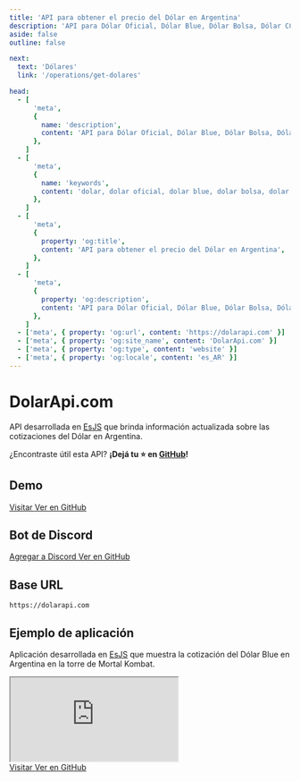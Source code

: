 ```yaml
---
title: 'API para obtener el precio del Dólar en Argentina'
description: 'API para Dólar Oficial, Dólar Blue, Dólar Bolsa, Dólar CCL, Dólar Mayorista'
aside: false
outline: false

next:
  text: 'Dólares'
  link: '/operations/get-dolares'

head:
  - [
      'meta',
      {
        name: 'description',
        content: 'API para Dólar Oficial, Dólar Blue, Dólar Bolsa, Dólar CCL, Dólar Mayorista',
      },
    ]
  - [
      'meta',
      {
        name: 'keywords',
        content: 'dolar, dolar oficial, dolar blue, dolar bolsa, dolar ccl, dolar mayorista, dolar api, dolar api argentina',
      },
    ]
  - [
      'meta',
      {
        property: 'og:title',
        content: 'API para obtener el precio del Dólar en Argentina',
      },
    ]
  - [
      'meta',
      {
        property: 'og:description',
        content: 'API para Dólar Oficial, Dólar Blue, Dólar Bolsa, Dólar CCL, Dólar Mayorista',
      },
    ]
  - ['meta', { property: 'og:url', content: 'https://dolarapi.com' }]
  - ['meta', { property: 'og:site_name', content: 'DolarApi.com' }]
  - ['meta', { property: 'og:type', content: 'website' }]
  - ['meta', { property: 'og:locale', content: 'es_AR' }]
---
```


# DolarApi.com

API desarrollada en [EsJS](https://es.js.org?ref=dolarapi.com) que brinda información actualizada sobre las cotizaciones del Dólar en Argentina.

¿Encontraste útil esta API? **¡Dejá tu ⭐ en [GitHub](https://github.com/enzonotario/esjs-dolar-api)!**


<div class="grid grid-cols-1 sm:grid-cols-2 gap-4">

<div>

## Demo

<div class="grid grid-cols-1 sm:grid-cols-2 gap-3">

<a href="https://app.dolarapi.com" target="_blank" class="button">
Visitar
</a>

<a href="https://github.com/enzonotario/esjs-dolar-app" target="_blank" class="button flex justify-center items-center gap-1">
<span class="i-mdi-github w-5 h-5" />
Ver en GitHub
</a>

</div>

</div>

<div>

## Bot de Discord

<div class="grid grid-cols-1 sm:grid-cols-2 gap-3">

<a href="https://discord.com/oauth2/authorize?client_id=1188981656359550976&scope=applications.commands" target="_blank" class="button">
Agregar a Discord
</a>

<a href="https://github.com/enzonotario/esjs-dolar-discord-bot" target="_blank" class="button flex justify-center items-center gap-1">
<span class="i-mdi-github w-5 h-5" />
Ver en GitHub
</a>

</div>

</div>

</div>


## Base URL

```
https://dolarapi.com
```

## Ejemplo de aplicación

Aplicación desarrollada en [EsJS](https://es.js.org?ref=dolarapi.com) que muestra la cotización del Dólar Blue en Argentina en la torre de Mortal Kombat.

<iframe src="https://kombat.dolarapi.com" class="w-full h-[630px] rounded" title="Kombat.DolarApi.com" scrolling="no"></iframe>

<div class="mt-5 w-full max-w-md mx-auto grid grid-cols-1 sm:grid-cols-2 gap-3">

<a href="https://kombat.dolarapi.com" target="_blank" class="button">
Visitar
</a>

<a href="https://github.com/enzonotario/esjs-dolar-kombat" target="_blank" class="button flex justify-center items-center gap-1">
<span class="i-mdi-github w-5 h-5" />
Ver en GitHub
</a>
</div>
